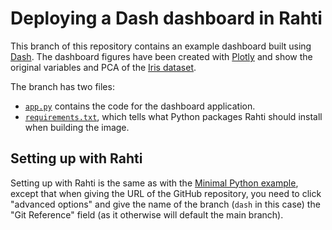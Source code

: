# Deploying a Dash dashboard in Rahti

This branch  of this repository contains an example dashboard built using [Dash](https://plotly.com/dash/). The dashboard figures have been created with [Plotly](https://plotly.com/) and show the original variables and PCA of the [Iris dataset](https://archive.ics.uci.edu/ml/datasets/iris).

The branch has two files:
- [`app.py`](https://github.com/CSCfi/rahti-ml-examples/blob/dash/app.py) contains the code for the dashboard application.
- [`requirements.txt`](https://github.com/CSCfi/rahti-ml-examples/blob/dash/requirements.txt), which tells what Python packages Rahti should install when building the image.
  
## Setting up with Rahti

Setting up with Rahti is the same as with the [Minimal Python example](https://github.com/CSCfi/rahti-ml-examples#minimal-python-service-on-rahti), except that when giving the URL of the GitHub repository, you need to click "advanced options" and give the name of the branch (`dash` in this case) the "Git Reference" field (as it otherwise will default the main branch).

